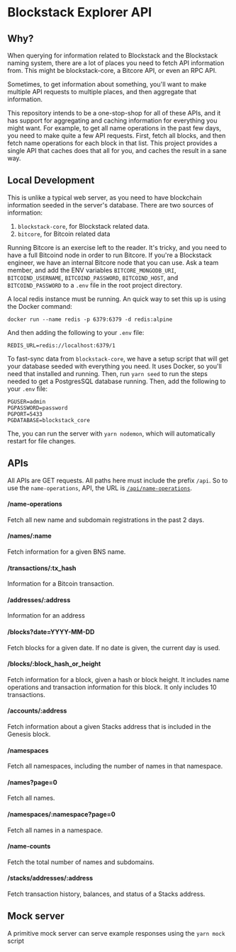 # Blockstack Explorer API

## Why?

When querying for information related to Blockstack and the Blockstack naming system, there are a lot of places you need to fetch API information from. This might be blockstack-core, a Bitcore API, or even an RPC API.

Sometimes, to get information about something, you'll want to make multiple API requests to multiple places, and then aggregate that information.

This repository intends to be a one-stop-shop for all of these APIs, and it has support for aggregating and caching information for everything you might want. For example, to get all name operations in the past few days, you need to make quite a few API requests. First, fetch all blocks, and then fetch name operations for each block in that list. This project provides a single API that caches does that all for you, and caches the result in a sane way.

## Local Development

This is unlike a typical web server, as you need to have blockchain information seeded in the server's database. There are two sources of information:

1. `blockstack-core`, for Blockstack related data.
2. `bitcore`, for Bitcoin related data

Running Bitcore is an exercise left to the reader. It's tricky, and you need to have a full Bitcoind node in order to run Bitcore. If you're a Blockstack engineer, we have an internal Bitcore node that you can use. Ask a team member, and add the ENV variables `BITCORE_MONGODB_URI`, `BITCOIND_USERNAME`, `BITCOIND_PASSWORD`, `BITCOIND_HOST`, and `BITCOIND_PASSWORD` to a `.env` file in the root project directory.

A local redis instance must be running. An quick way to set this up is using the Docker command:
```
docker run --name redis -p 6379:6379 -d redis:alpine
```
And then adding the following to your `.env` file:
~~~
REDIS_URL=redis://localhost:6379/1
~~~

To fast-sync data from `blockstack-core`, we have a setup script that will get your database seeded with everything you need. It uses Docker, so you'll need that installed and running. Then, run `yarn seed` to run the steps needed to get a PostgresSQL database running. Then, add the following to your `.env` file:

~~~
PGUSER=admin
PGPASSWORD=password
PGPORT=5433
PGDATABASE=blockstack_core
~~~

The, you can run the server with `yarn nodemon`, which will automatically restart for file changes.

## APIs

All APIs are GET requests. All paths here must include the prefix `/api`. So to use the `name-operations`, API, the URL is [`/api/name-operations`](https://blockstack-explorer-api.herokuapp.com/api/name-operations).

#### /name-operations

Fetch all new name and subdomain registrations in the past 2 days.

#### /names/:name

Fetch information for a given BNS name.

#### /transactions/:tx_hash

Information for a Bitcoin transaction.

#### /addresses/:address

Information for an address

#### /blocks?date=YYYY-MM-DD

Fetch blocks for a given date. If no date is given, the current day is used.

#### /blocks/:block_hash_or_height

Fetch information for a block, given a hash or block height. It includes name operations and transaction information for this block. It only includes 10 transactions.

#### /accounts/:address

Fetch information about a given Stacks address that is included in the Genesis block.

#### /namespaces

Fetch all namespaces, including the number of names in that namespace.

#### /names?page=0

Fetch all names.

#### /namespaces/:namespace?page=0

Fetch all names in a namespace.

#### /name-counts

Fetch the total number of names and subdomains.

#### /stacks/addresses/:address

Fetch transaction history, balances, and status of a Stacks address.

## Mock server

A primitive mock server can serve example responses using the `yarn mock` script
